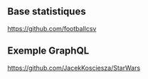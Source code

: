 ## Base statistiques
https://github.com/footballcsv
## Exemple GraphQL
https://github.com/JacekKosciesza/StarWars

